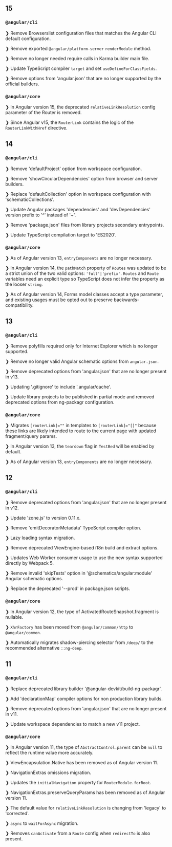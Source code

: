 ## 15

### `@angular/cli`

❯ Remove Browserslist configuration files that matches the Angular CLI default configuration.

❯ Remove exported `@angular/platform-server` `renderModule` method.

❯ Remove no longer needed require calls in Karma builder main file.

❯ Update TypeScript compiler `target` and set `useDefineForClassFields`.

❯ Remove options from 'angular.json' that are no longer supported by the official builders.

### `@angular/core`

❯ In Angular version 15, the deprecated `relativeLinkResolution` config parameter of the Router is removed.

❯ Since Angular v15, the `RouterLink` contains the logic of the `RouterLinkWithHref` directive.

## 14

### `@angular/cli`

❯ Remove 'defaultProject' option from workspace configuration.

❯ Remove 'showCircularDependencies' option from browser and server builders.

❯ Replace 'defaultCollection' option in workspace configuration with 'schematicCollections'.

❯ Update Angular packages 'dependencies' and 'devDependencies' version prefix to '^' instead of '~'.

❯ Remove 'package.json' files from library projects secondary entrypoints.

❯ Update TypeScript compilation target to 'ES2020'.

### `@angular/core`

❯ As of Angular version 13, `entryComponents` are no longer necessary.

❯ In Angular version 14, the `pathMatch` property of `Routes` was updated to be a strict union of the two valid options: `'full'|'prefix'`.
`Routes` and `Route` variables need an explicit type so TypeScript does not infer the property as the looser `string`.

❯ As of Angular version 14, Forms model classes accept a type parameter, and existing usages must be opted out to preserve backwards-compatibility.

## 13

### `@angular/cli`

❯ Remove polyfills required only for Internet Explorer which is no longer supported.

❯ Remove no longer valid Angular schematic options from `angular.json`.

❯ Remove deprecated options from 'angular.json' that are no longer present in v13.

❯ Updating '.gitignore' to include '.angular/cache'.

❯ Update library projects to be published in partial mode and removed deprecated options from ng-packagr configuration.

### `@angular/core`

❯ Migrates `[routerLink]=""` in templates to `[routerLink]="[]"` because these links are likely intended to route to the current page with updated fragment/query params.

❯ In Angular version 13, the `teardown` flag in `TestBed` will be enabled by default.

❯ As of Angular version 13, `entryComponents` are no longer necessary.

## 12

### `@angular/cli`

❯ Remove deprecated options from 'angular.json' that are no longer present in v12.

❯ Update 'zone.js' to version 0.11.x.

❯ Remove 'emitDecoratorMetadata' TypeScript compiler option.

❯ Lazy loading syntax migration.

❯ Remove deprecated ViewEngine-based i18n build and extract options.

❯ Updates Web Worker consumer usage to use the new syntax supported directly by Webpack 5.

❯ Remove invalid 'skipTests' option in '@schematics/angular:module' Angular schematic options.

❯ Replace the deprecated '--prod' in package.json scripts.

### `@angular/core`

❯ In Angular version 12, the type of ActivatedRouteSnapshot.fragment is nullable.

❯ `XhrFactory` has been moved from `@angular/common/http` to `@angular/common`.

❯ Automatically migrates shadow-piercing selector from `/deep/` to the recommended alternative `::ng-deep`.

## 11

### `@angular/cli`

❯ Replace deprecated library builder '@angular-devkit/build-ng-packagr'.

❯ Add 'declarationMap' compiler options for non production library builds.

❯ Remove deprecated options from 'angular.json' that are no longer present in v11.

❯ Update workspace dependencies to match a new v11 project.

### `@angular/core`

❯ In Angular version 11, the type of `AbstractControl.parent` can be `null` to reflect the runtime value more accurately.

❯ ViewEncapsulation.Native has been removed as of Angular version 11.

❯ NavigationExtras omissions migration.

❯ Updates the `initialNavigation` property for `RouterModule.forRoot`.

❯ NavigationExtras.preserveQueryParams has been removed as of Angular version 11.

❯ The default value for `relativeLinkResolution` is changing from 'legacy' to 'corrected'.

❯ `async` to `waitForAsync` migration.

❯ Removes `canActivate` from a `Route` config when `redirectTo` is also present.
